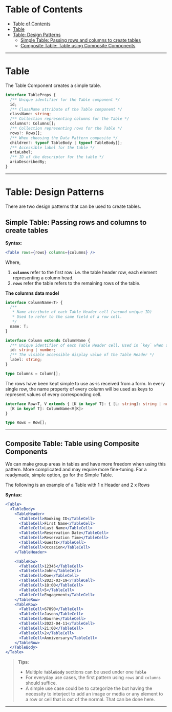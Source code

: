 # Table of Contents

- [Table of Contents](#table-of-contents)
- [Table](#table)
- [Table: Design Patterns](#table-design-patterns)
  - [Simple Table: Passing rows and columns to create tables](#simple-table-passing-rows-and-columns-to-create-tables)
  - [Composite Table: Table using Composite Components](#composite-table-table-using-composite-components)

---

# Table

The Table Component creates a simple table.

```ts
interface TableProps {
  /** Unique identifier for the Table component */
  id;
  /** ClassName attribute of the Table component */
  className: string;
  /** Collection representing columns for the Table */
  columns?: Columns[];
  /** Collection representing rows for the Table */
  rows?: Rows[];
  /** When choosing the Data Pattern composite */
  children?: typeof TableBody | typeof TableBody[];
  /** Accessible label for the table */
  ariaLabel;
  /** ID of the descriptor for the table */
  ariaDescribedBy;
}
```

---

# Table: Design Patterns

There are two design patterns that can be used to create tables.

## Simple Table: Passing rows and columns to create tables

**Syntax**:

```jsx
<Table rows={rows} columns={columns} />
```

Where,

1. **`columns`** refer to the first row: i.e. the table header row, each element representing a column head.
2. **`rows`** refer the table refers to the remaining rows of the table.

**The columns data model**

```ts
interface ColumnName<T> {
  /**
   * Name attribute of each Table Header cell (second unique ID)
   * Used to refer to the same field of a row cell.
   */
  name: T;
}

interface Column extends ColumnName {
  /** Unique identifier of each Table Header cell. Used in `key` when using map */
  id: string | number;
  /** The visible accessible display value of the Table Header */
  label: string;
}

type Columns = Column[];
```

The rows have been kept simple to use as-is received from a form.
In every single row, the name property of every column will be used as keys to represent values of every corresponding cell.

```ts
interface Row<T, V extends { [K in keyof T]: { [L: string]: string | number | Date } }> {
  [K in keyof T]: ColumnName<V[K]>
}

type Rows = Row[];
```

---

## Composite Table: Table using Composite Components

We can make group areas in tables and have more freedom when using this pattern. More complicated and may require more fine-tuning. For a readymade, simple option, go for the Simple Table.

The following is an example of a Table with 1 x Header and 2 x Rows

**Syntax**:

```jsx
<Table>
  <TableBody>
    <TableHeader>
      <TableCell>Booking ID</TableCell>
      <TableCell>First Name</TableCell>
      <TableCell>Last Name</TableCell>
      <TableCell>Reservation Date</TableCell>
      <TableCell>Reservation Time</TableCell>
      <TableCell>Guests</TableCell>
      <TableCell>Occasion</TableCell>
    </TableHeader>

    <TableRow>
      <TableCell>12345</TableCell>
      <TableCell>John</TableCell>
      <TableCell>Doe</TableCell>
      <TableCell>2023-03-19</TableCell>
      <TableCell>18:00</TableCell>
      <TableCell>5</TableCell>
      <TableCell>Engagement</TableCell>
    </TableRow>
    <TableRow>
      <TableCell>67890</TableCell>
      <TableCell>Jason</TableCell>
      <TableCell>Bourne</TableCell>
      <TableCell>2023-04-11</TableCell>
      <TableCell>21:00</TableCell>
      <TableCell>2</TableCell>
      <TableCell>Anniversary</TableCell>
    </TableRow>
  </TableBody>
</Table>
```

> **Tips**:
>
> - Multiple **`TableBody`** sections can be used under one **`Table`**
> - For everyday use cases, the first pattern using `rows` and `columns` should suffice.
> - A simple use case could be to categorize the but having the necessity to interject to add an image or media or any element to a row or cell that is out of the normal. That can be done here.

---
